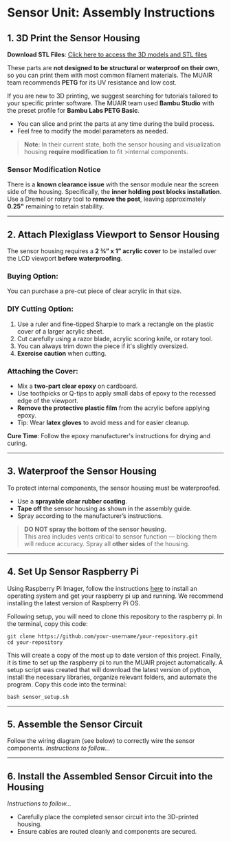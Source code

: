 # Sensor Unit: Assembly Instructions

## 1. 3D Print the Sensor Housing

**Download STL Files**: [Click here to access the 3D models and STL files](sensor-unit/stl/sensor_housing.stl)

These parts are **not designed to be structural or waterproof on their own**, so you can print them with most common filament materials. The MUAIR team recommends **PETG** for its UV resistance and low cost.

If you are new to 3D printing, we suggest searching for tutorials tailored to your specific printer software. The MUAIR team used **Bambu Studio** with the preset profile for **Bambu Labs PETG Basic**.

- You can slice and print the parts at any time during the build process.
- Feel free to modify the model parameters as needed.

>**Note**: In their current state, both the sensor housing and visualization housing **require modification** to fit >internal components.

### Sensor Modification Notice

There is a **known clearance issue** with the sensor module near the screen side of the housing. Specifically, the **inner holding post blocks installation**. Use a Dremel or rotary tool to **remove the post**, leaving approximately **0.25"** remaining to retain stability.

---

## 2. Attach Plexiglass Viewport to Sensor Housing

The sensor housing requires a **2 ¾” x 1” acrylic cover** to be installed over the LCD viewport **before waterproofing**.

### Buying Option:
You can purchase a pre-cut piece of clear acrylic in that size.

### DIY Cutting Option:
1. Use a ruler and fine-tipped Sharpie to mark a rectangle on the plastic cover of a larger acrylic sheet.
2. Cut carefully using a razor blade, acrylic scoring knife, or rotary tool.
3. You can always trim down the piece if it's slightly oversized.
4. **Exercise caution** when cutting.

### Attaching the Cover:
- Mix a **two-part clear epoxy** on cardboard.
- Use toothpicks or Q-tips to apply small dabs of epoxy to the recessed edge of the viewport.
- **Remove the protective plastic film** from the acrylic before applying epoxy.
- Tip: Wear **latex gloves** to avoid mess and for easier cleanup.

 **Cure Time**: Follow the epoxy manufacturer's instructions for drying and curing.

---

## 3. Waterproof the Sensor Housing

To protect internal components, the sensor housing must be waterproofed.

- Use a **sprayable clear rubber coating**.
- **Tape off** the sensor housing as shown in the assembly guide.
- Spray according to the manufacturer’s instructions.

> **DO NOT spray the bottom of the sensor housing.**  
> This area includes vents critical to sensor function — blocking them will reduce accuracy.
> Spray all **other sides** of the housing.

---

## 4. Set Up Sensor Raspberry Pi

Using Raspberry Pi Imager, follow the instructions [here](https://www.raspberrypi.com/documentation/computers/getting-started.html#installing-the-operating-system) to install an operating system and get your raspberry pi up and running. We recommend installing the latest version of Raspberry Pi OS. 

Following setup, you will need to clone this repository to the raspberry pi. In the terminal, copy this code: 
```
git clone https://github.com/your-username/your-repository.git
cd your-repository
```

This will create a copy of the most up to date version of this project. Finally, it is time to set up the raspberry pi to run the MUAIR project automatically. A setup script was created that will download the latest version of python, install the necessary libraries, organize relevant folders, and automate the program. Copy this code into the terminal:
```
bash sensor_setup.sh
```

---

## 5. Assemble the Sensor Circuit

Follow the wiring diagram (see below) to correctly wire the sensor components.
*Instructions to follow...*



---

## 6. Install the Assembled Sensor Circuit into the Housing

*Instructions to follow...*

- Carefully place the completed sensor circuit into the 3D-printed housing.
- Ensure cables are routed cleanly and components are secured.

